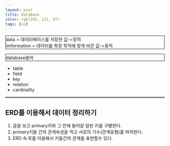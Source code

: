 ```yaml
---
layout: post
title: DataBase
color: rgb(255, 111, 97)
tags: [os]
---
```

<meta charset = "utf-8">
<style>
p {
    border:gray solid 2px;
}
</style>
<p>
data = 데이터베이스를 저장한 값->정적 <br>
imformation = 데이터를 특정 목적에 맞게 바꾼 값->동적</p>
<p>
database용어<br>
<ul>
<li>table</li>
<li>field</li>
<li>key</li>
<li>relation</li>
<li>cardinality</li>
</ul>
</p>
<h2>ERD를 이용해서 데이터 정리하기</h2>
<body>
<ol>
<li>글을 보고 primary키와 그 안에 들어갈 일반 키를 구별한다. </li>
<li>primary키들 간의 관계속성을 적고 서로의 기수(관계유형)를 파악한다.</li>
<li>ERD 속 IE를 이용해서 키들간의 관계를 표현할수 있다. </li> 
</ol>
</body>

